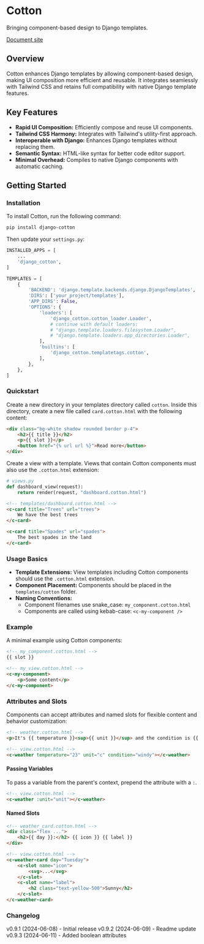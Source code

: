 # Cotton

Bringing component-based design to Django templates.

<a href="https://django-cotton.com" target="_blank">Document site</a>

## Overview
Cotton enhances Django templates by allowing component-based design, making UI composition more efficient and reusable. It integrates seamlessly with Tailwind CSS and retains full compatibility with native Django template features.

## Key Features
- **Rapid UI Composition:** Efficiently compose and reuse UI components.
- **Tailwind CSS Harmony:** Integrates with Tailwind's utility-first approach.
- **Interoperable with Django:** Enhances Django templates without replacing them.
- **Semantic Syntax:** HTML-like syntax for better code editor support.
- **Minimal Overhead:** Compiles to native Django components with automatic caching.

## Getting Started

### Installation
To install Cotton, run the following command:

```bash
pip install django-cotton
```

Then update your `settings.py`:

```python
INSTALLED_APPS = [
    ...
    'django_cotton',
]

TEMPLATES = [
    {
        'BACKEND': 'django.template.backends.django.DjangoTemplates',
        'DIRS': ['your_project/templates'],
        'APP_DIRS': False,
        'OPTIONS': {
            'loaders': [
                'django_cotton.cotton_loader.Loader',
                # continue with default loaders:
                # "django.template.loaders.filesystem.Loader",
                # "django.template.loaders.app_directories.Loader",
            ],
            'builtins': [
                'django_cotton.templatetags.cotton',
            ],
        },
    },
]
```

### Quickstart
Create a new directory in your templates directory called `cotton`. Inside this directory, create a new file called `card.cotton.html` with the following content:

```html
<div class="bg-white shadow rounded border p-4">
    <h2>{{ title }}</h2>
    <p>{{ slot }}</p>
    <button href="{% url url %}">Read more</button>
</div>
```

Create a view with a template. Views that contain Cotton components must also use the `.cotton.html` extension:

```python
# views.py
def dashboard_view(request):
    return render(request, "dashboard.cotton.html")
```

```html
<!-- templates/dashboard.cotton.html -->
<c-card title="Trees" url="trees">
    We have the best trees
</c-card>

<c-card title="Spades" url="spades">
    The best spades in the land
</c-card>
```

### Usage Basics
- **Template Extensions:** View templates including Cotton components should use the `.cotton.html` extension.
- **Component Placement:** Components should be placed in the `templates/cotton` folder.
- **Naming Conventions:** 
  - Component filenames use snake_case: `my_component.cotton.html`
  - Components are called using kebab-case: `<c-my-component />`

### Example
A minimal example using Cotton components:

```html
<!-- my_component.cotton.html -->
{{ slot }}

<!-- my_view.cotton.html -->
<c-my-component>
    <p>Some content</p>
</c-my-component>
```

### Attributes and Slots
Components can accept attributes and named slots for flexible content and behavior customization:

```html
<!-- weather.cotton.html -->
<p>It's {{ temperature }}<sup>{{ unit }}</sup> and the condition is {{ condition }}.</p>

<!-- view.cotton.html -->
<c-weather temperature="23" unit="c" condition="windy"></c-weather>
```

#### Passing Variables
To pass a variable from the parent's context, prepend the attribute with a `:`.

```html
<!-- view.cotton.html -->
<c-weather :unit="unit"></c-weather>
```

#### Named Slots
```html
<!-- weather_card.cotton.html -->
<div class="flex ...">
    <h2>{{ day }}:</h2> {{ icon }} {{ label }}
</div>

<!-- view.cotton.html -->
<c-weather-card day="Tuesday">
    <c-slot name="icon">
        <svg>...</svg>
    </c-slot>
    <c-slot name="label">
        <h2 class="text-yellow-500">Sunny</h2>
    </c-slot>
</c-weather-card>
```

### Changelog

v0.9.1 (2024-06-08) - Initial release
v0.9.2 (2024-06-09) - Readme update
v0.9.3 (2024-06-11) - Added boolean attributes 